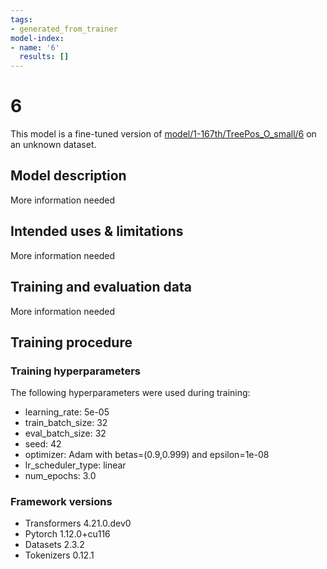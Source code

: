 ```yaml
---
tags:
- generated_from_trainer
model-index:
- name: '6'
  results: []
---
```


<!-- This model card has been generated automatically according to the information the Trainer had access to. You
should probably proofread and complete it, then remove this comment. -->

# 6

This model is a fine-tuned version of [model/1-167th/TreePos_O_small/6](https://huggingface.co/model/1-167th/TreePos_O_small/6) on an unknown dataset.

## Model description

More information needed

## Intended uses & limitations

More information needed

## Training and evaluation data

More information needed

## Training procedure

### Training hyperparameters

The following hyperparameters were used during training:
- learning_rate: 5e-05
- train_batch_size: 32
- eval_batch_size: 32
- seed: 42
- optimizer: Adam with betas=(0.9,0.999) and epsilon=1e-08
- lr_scheduler_type: linear
- num_epochs: 3.0

### Framework versions

- Transformers 4.21.0.dev0
- Pytorch 1.12.0+cu116
- Datasets 2.3.2
- Tokenizers 0.12.1
